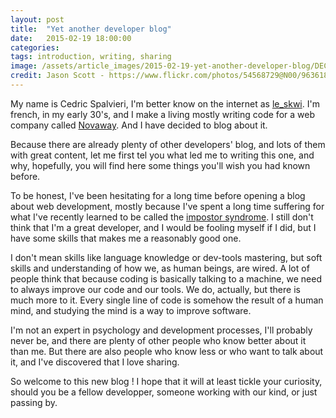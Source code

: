 ```yaml
---
layout: post
title:  "Yet another developer blog"
date:   2015-02-19 18:00:00
categories: 
tags: introduction, writing, sharing
image: /assets/article_images/2015-02-19-yet-another-developer-blog/DEC_VT100_terminal.jpg
credit: Jason Scott - https://www.flickr.com/photos/54568729@N00/9636183501
---
```

My name is Cedric Spalvieri, I'm better know on the internet as [le_skwi](http://twitter.com/le_skwi). I'm french, in my early 30's, and I make a living mostly writing code for a web company called [Novaway](http://novaway.fr). And I have decided to blog about it.

Because there are already plenty of other developers' blog, and lots of them with great content, let me first tel you what led me to writing this one, and why, hopefully, you will find here some things you'll wish you had known before.

To be honest, I've been hesitating for a long time before opening a blog about web development, mostly because I've spent a long time suffering for what I've recently learned to be called the [impostor syndrome](http://en.wikipedia.org/wiki/Impostor_syndrome). I still don't think that I'm a great developer, and I would be fooling myself if I did, but I have some skills that makes me a reasonably good one.

I don't mean skills like language knowledge or dev-tools mastering, but soft skills and understanding of how we, as human beings, are wired. A lot of people think that because coding is basically talking to a machine, we need to always improve our code and our tools. We do, actually, but there is much more to it.  Every single line of code is somehow the result of a human mind, and studying the mind is a way to improve software.

I'm not an expert in psychology and development processes, I'll probably never be, and there are plenty of other people who know better about it than me. But there are also people who know less or who want to talk about it, and I've discovered that I love sharing.

So welcome to this new blog ! I hope that it will at least tickle your curiosity, should you be a fellow developper, someone working with our kind, or just passing by.

